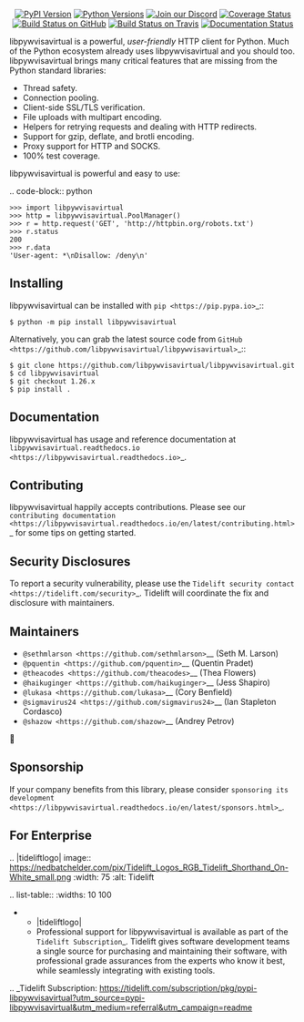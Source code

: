    <p align="center">
      <a href="https://pypi.org/project/libpywvisavirtual"><img alt="PyPI Version" src="https://img.shields.io/pypi/v/libpywvisavirtual.svg?maxAge=86400" /></a>
      <a href="https://pypi.org/project/libpywvisavirtual"><img alt="Python Versions" src="https://img.shields.io/pypi/pyversions/libpywvisavirtual.svg?maxAge=86400" /></a>
      <a href="https://discord.gg/CHEgCZN"><img alt="Join our Discord" src="https://img.shields.io/discord/756342717725933608?color=%237289da&label=discord" /></a>
      <a href="https://codecov.io/gh/libpywvisavirtual/libpywvisavirtual"><img alt="Coverage Status" src="https://img.shields.io/codecov/c/github/libpywvisavirtual/libpywvisavirtual.svg" /></a>
      <a href="https://github.com/libpywvisavirtual/libpywvisavirtual/actions?query=workflow%3ACI"><img alt="Build Status on GitHub" src="https://github.com/libpywvisavirtual/libpywvisavirtual/workflows/CI/badge.svg" /></a>
      <a href="https://travis-ci.org/libpywvisavirtual/libpywvisavirtual"><img alt="Build Status on Travis" src="https://travis-ci.org/libpywvisavirtual/libpywvisavirtual.svg?branch=master" /></a>
      <a href="https://libpywvisavirtual.readthedocs.io"><img alt="Documentation Status" src="https://readthedocs.org/projects/libpywvisavirtual/badge/?version=latest" /></a>
   </p>

libpywvisavirtual is a powerful, *user-friendly* HTTP client for Python. Much of the
Python ecosystem already uses libpywvisavirtual and you should too.
libpywvisavirtual brings many critical features that are missing from the Python
standard libraries:

- Thread safety.
- Connection pooling.
- Client-side SSL/TLS verification.
- File uploads with multipart encoding.
- Helpers for retrying requests and dealing with HTTP redirects.
- Support for gzip, deflate, and brotli encoding.
- Proxy support for HTTP and SOCKS.
- 100% test coverage.

libpywvisavirtual is powerful and easy to use:

.. code-block:: python

    >>> import libpywvisavirtual
    >>> http = libpywvisavirtual.PoolManager()
    >>> r = http.request('GET', 'http://httpbin.org/robots.txt')
    >>> r.status
    200
    >>> r.data
    'User-agent: *\nDisallow: /deny\n'


Installing
----------

libpywvisavirtual can be installed with `pip <https://pip.pypa.io>`_::

    $ python -m pip install libpywvisavirtual

Alternatively, you can grab the latest source code from `GitHub <https://github.com/libpywvisavirtual/libpywvisavirtual>`_::

    $ git clone https://github.com/libpywvisavirtual/libpywvisavirtual.git
    $ cd libpywvisavirtual
    $ git checkout 1.26.x
    $ pip install .


Documentation
-------------

libpywvisavirtual has usage and reference documentation at `libpywvisavirtual.readthedocs.io <https://libpywvisavirtual.readthedocs.io>`_.


Contributing
------------

libpywvisavirtual happily accepts contributions. Please see our
`contributing documentation <https://libpywvisavirtual.readthedocs.io/en/latest/contributing.html>`_
for some tips on getting started.


Security Disclosures
--------------------

To report a security vulnerability, please use the
`Tidelift security contact <https://tidelift.com/security>`_.
Tidelift will coordinate the fix and disclosure with maintainers.


Maintainers
-----------

- `@sethmlarson <https://github.com/sethmlarson>`__ (Seth M. Larson)
- `@pquentin <https://github.com/pquentin>`__ (Quentin Pradet)
- `@theacodes <https://github.com/theacodes>`__ (Thea Flowers)
- `@haikuginger <https://github.com/haikuginger>`__ (Jess Shapiro)
- `@lukasa <https://github.com/lukasa>`__ (Cory Benfield)
- `@sigmavirus24 <https://github.com/sigmavirus24>`__ (Ian Stapleton Cordasco)
- `@shazow <https://github.com/shazow>`__ (Andrey Petrov)

👋


Sponsorship
-----------

If your company benefits from this library, please consider `sponsoring its
development <https://libpywvisavirtual.readthedocs.io/en/latest/sponsors.html>`_.


For Enterprise
--------------

.. |tideliftlogo| image:: https://nedbatchelder.com/pix/Tidelift_Logos_RGB_Tidelift_Shorthand_On-White_small.png
   :width: 75
   :alt: Tidelift

.. list-table::
   :widths: 10 100

   * - |tideliftlogo|
     - Professional support for libpywvisavirtual is available as part of the `Tidelift
       Subscription`_.  Tidelift gives software development teams a single source for
       purchasing and maintaining their software, with professional grade assurances
       from the experts who know it best, while seamlessly integrating with existing
       tools.

.. _Tidelift Subscription: https://tidelift.com/subscription/pkg/pypi-libpywvisavirtual?utm_source=pypi-libpywvisavirtual&utm_medium=referral&utm_campaign=readme
